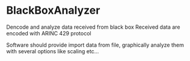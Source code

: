 # BlackBoxAnalyzer
Dencode and analyze data received from black box 
Received data are encoded with ARINC 429 protocol

Software should provide import data from file, graphically analyze them with several options like scaling etc...
